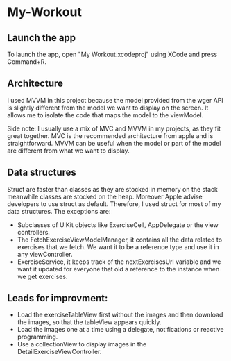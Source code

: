 # My-Workout
## Launch the app
To launch the app, open "My Workout.xcodeproj" using XCode and press Command+R.

## Architecture
I used MVVM in this project because the model provided from the wger API is slightly different from the model we want to display on the screen.
It allows me to isolate the code that maps the model to the viewModel.

Side note: I usually use a mix of MVC and MVVM in my projects, as they fit great together. MVC is the recommended architecture from apple and is straightforward. MVVM can be useful when the model or part of the model are different from what we want to display.

## Data structures
Struct are faster than classes as they are stocked in memory on the stack meanwhile classes are stocked on the heap. Moreover Apple advise developers to use struct as default. Therefore, I used struct for most of my data structures. The exceptions are:
- Subclasses of UIKit objects like ExerciseCell, AppDelegate or the view controllers.
- The FetchExerciseViewModelManager, it contains all the data related to exercises that we fetch. We want it to be a reference type and use it in any viewController.
- ExerciseService, it keeps track of the nextExercisesUrl variable and we want it updated for everyone that old a reference to the instance when we get exercises.

## Leads for improvment:
- Load the exerciseTableView first without the images and then download the images, so that the tableView appears quickly.
- Load the images one at a time using a delegate, notifications or reactive programming.
- Use a collectionView to display images in the DetailExerciseViewController.
